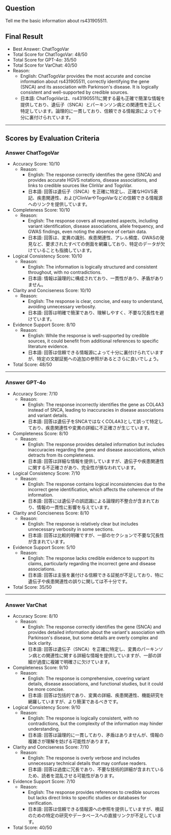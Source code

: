## Question

Tell me the basic information about rs431905511.

## Final Result

- Best Answer: ChatTogoVar
- Total Score for ChatTogoVar: 48/50
- Total Score for GPT-4o: 35/50
- Total Score for VarChat: 40/50
- Reason:
  - English: ChatTogoVar provides the most accurate and concise information about rs431905511, correctly identifying the gene (SNCA) and its association with Parkinson's disease. It is logically consistent and well-supported by credible sources.
  - 日本語: ChatTogoVarは、rs431905511に関する最も正確で簡潔な情報を提供しており、遺伝子（SNCA）とパーキンソン病との関連性を正しく特定しています。論理的に一貫しており、信頼できる情報源によって十分に裏付けられています。

---

## Scores by Evaluation Criteria

### Answer ChatTogoVar
- Accuracy Score: 10/10
  - Reason: 
    - English: The response correctly identifies the gene (SNCA) and provides accurate HGVS notations, disease associations, and links to credible sources like ClinVar and TogoVar.
    - 日本語: 回答は遺伝子（SNCA）を正確に特定し、正確なHGVS表記、疾患関連性、およびClinVarやTogoVarなどの信頼できる情報源へのリンクを提供しています。
- Completeness Score: 10/10
  - Reason: 
    - English: The response covers all requested aspects, including variant identification, disease associations, allele frequency, and GWAS findings, even noting the absence of certain data.
    - 日本語: 回答は、変異の識別、疾患関連性、アレル頻度、GWASの発見など、要求されたすべての側面を網羅しており、特定のデータが欠けていることも指摘しています。
- Logical Consistency Score: 10/10
  - Reason: 
    - English: The information is logically structured and consistent throughout, with no contradictions.
    - 日本語: 情報は論理的に構成されており、一貫性があり、矛盾がありません。
- Clarity and Conciseness Score: 10/10
  - Reason: 
    - English: The response is clear, concise, and easy to understand, avoiding unnecessary verbosity.
    - 日本語: 回答は明確で簡潔であり、理解しやすく、不要な冗長性を避けています。
- Evidence Support Score: 8/10
  - Reason: 
    - English: While the response is well-supported by credible sources, it could benefit from additional references to specific literature evidence.
    - 日本語: 回答は信頼できる情報源によって十分に裏付けられていますが、特定の文献証拠への追加の参照があるとさらに良いでしょう。
- Total Score: 48/50

---

### Answer GPT-4o
- Accuracy Score: 7/10
  - Reason: 
    - English: The response incorrectly identifies the gene as COL4A3 instead of SNCA, leading to inaccuracies in disease associations and variant details.
    - 日本語: 回答は遺伝子をSNCAではなくCOL4A3として誤って特定しており、疾患関連性や変異の詳細に不正確さが生じています。
- Completeness Score: 8/10
  - Reason: 
    - English: The response provides detailed information but includes inaccuracies regarding the gene and disease associations, which detracts from its completeness.
    - 日本語: 回答は詳細な情報を提供していますが、遺伝子や疾患関連性に関する不正確さがあり、完全性が損なわれています。
- Logical Consistency Score: 7/10
  - Reason: 
    - English: The response contains logical inconsistencies due to the incorrect gene identification, which affects the coherence of the information.
    - 日本語: 回答には遺伝子の誤認識による論理的不整合が含まれており、情報の一貫性に影響を与えています。
- Clarity and Conciseness Score: 8/10
  - Reason: 
    - English: The response is relatively clear but includes unnecessary verbosity in some sections.
    - 日本語: 回答は比較的明確ですが、一部のセクションで不要な冗長性が含まれています。
- Evidence Support Score: 5/10
  - Reason: 
    - English: The response lacks credible evidence to support its claims, particularly regarding the incorrect gene and disease associations.
    - 日本語: 回答は主張を裏付ける信頼できる証拠が不足しており、特に遺伝子や疾患関連性の誤りに関しては不十分です。
- Total Score: 35/50

---

### Answer VarChat
- Accuracy Score: 8/10
  - Reason: 
    - English: The response correctly identifies the gene (SNCA) and provides detailed information about the variant's association with Parkinson's disease, but some details are overly complex and lack clarity.
    - 日本語: 回答は遺伝子（SNCA）を正確に特定し、変異のパーキンソン病との関連性に関する詳細な情報を提供していますが、一部の詳細が過度に複雑で明確さに欠けています。
- Completeness Score: 9/10
  - Reason: 
    - English: The response is comprehensive, covering variant details, disease associations, and functional studies, but it could be more concise.
    - 日本語: 回答は包括的であり、変異の詳細、疾患関連性、機能研究を網羅していますが、より簡潔であるべきです。
- Logical Consistency Score: 9/10
  - Reason: 
    - English: The response is logically consistent, with no contradictions, but the complexity of the information may hinder understanding.
    - 日本語: 回答は論理的に一貫しており、矛盾はありませんが、情報の複雑さが理解を妨げる可能性があります。
- Clarity and Conciseness Score: 7/10
  - Reason: 
    - English: The response is overly verbose and includes unnecessary technical details that may confuse readers.
    - 日本語: 回答は過度に冗長であり、不要な技術的詳細が含まれているため、読者を混乱させる可能性があります。
- Evidence Support Score: 7/10
  - Reason: 
    - English: The response provides references to credible sources but lacks direct links to specific studies or databases for verification.
    - 日本語: 回答は信頼できる情報源への参照を提供していますが、検証のための特定の研究やデータベースへの直接リンクが不足しています。
- Total Score: 40/50